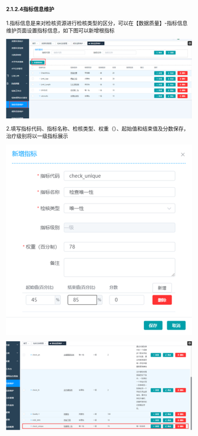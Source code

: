 #### 2.1.2.4指标信息维护

1.指标信息是来对检核资源进行检核类型的区分，可以在【数据质量】-指标信息维护页面设置指标信息，如下图可以新增根指标

![image-20210420135800048](3.1.2.4%E6%8C%87%E6%A0%87%E4%BF%A1%E6%81%AF%E7%BB%B4%E6%8A%A4.assets/image-20210420135800048.png)

2.填写指标代码、指标名称、检核类型、权重（）、起始值和结束值及分数保存，治疗级别将以一级指标展示

![image-20210420140657285](3.1.2.4%E6%8C%87%E6%A0%87%E4%BF%A1%E6%81%AF%E7%BB%B4%E6%8A%A4.assets/image-20210420140657285.png)

![image-20210420141116848](3.1.2.4%E6%8C%87%E6%A0%87%E4%BF%A1%E6%81%AF%E7%BB%B4%E6%8A%A4.assets/image-20210420141116848.png)

